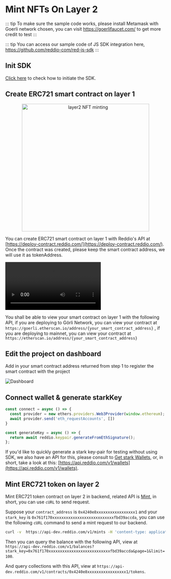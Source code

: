 # Mint NFTs On Layer 2

::: tip
To make sure the sample code works, please install Metamask with Goerli network chosen, you can visit https://goerlifaucet.com/ to get more credit to test
:::

::: tip
You can access our sample code of JS SDK integration here, https://github.com/reddio-com/red-js-sdk
:::

## Init SDK

[Click here](/guide/jssdk-reference/initiate-sdk) to check how to initiate the SDK.

## Create ERC721 smart contract on layer 1

<p align="center">
  <img src="/layer2-nft-jsminting.png" alt="layer2 NFT minting" width="400"/>
</p>


You can create ERC721 smart contract on layer 1 with Reddio's API at [https://deploy-contract.reddio.com/](https://deploy-contract.reddio.com/). Once the contract was created, please keep the smart contract address, we will use it as tokenAddress.

 <video controls>
  <source src="/deploy-erc721m.mp4" type="video/mp4">
  Your browser does not support the video tag.
</video> 

You shall be able to view your smart contract on layer 1 with the following API, if you are deploying to Görli Network, you can view your contract at `https://goerli.etherscan.io/address/{your_smart_contract_address}` , if you are deploying to mainnet, you can view your contract at `https://etherscan.io/address/{your_smart_contract_address}`

## Edit the project on dashboard

Add in your smart contract address returned from step 1 to register the smart contract with the project

![Dashboard](/contract-registration.png)

## Connect wallet & generate starkKey

```jsx
const connect = async () => {
  const provider = new ethers.providers.Web3Provider(window.ethereum);
  await provider.send('eth_requestAccounts', [])
}

const generateKey = async () => {
  return await reddio.keypair.generateFromEthSignature();
};
```

If you'd like to quickly generate a stark key-pair for testing without using SDK, we also have an API for this, please consult to [Get stark Wallets](https://docs.reddio.com/guide/api-reference/utils.html#get-stark-wallets), or, in short, take a look at this: [https://api.reddio.com/v1/wallets](https://api.reddio.com/v1/wallets).

## Mint ERC721 token on layer 2 

Mint ERC721 token contract on layer 2 in backend, related API is [Mint](/guide/api-reference/mints), in short, you can use `cURL` to send request.

Suppose your `contract_address` is `0x4240e8xxxxxxxxxxxxxxxxx1` and your `stark_key` is `0x761f170xxxxxxxxxxxxxxxxxxxxxxxxxxxfbd39accda`, you can use the following `cURL` command to send a mint request to our backend.

```sh
curl -v  https://api-dev.reddio.com/v1/mints -H 'content-type: application/json' -d '{ "contract_address":"0x4240e8xxxxxxxxxxxxxxxxx1", "stark_key":"0x761f170xxxxxxxxxxxxxxxxxxxxxxxxxxxfbd39accda", "amount":"10"}' -H 'x-api-key: rk-xxxxxx-4326-4b58-ae69-xxxxxxxx'
```

Then you can query the balance with the following API,
view at `https://api-dev.reddio.com/v1/balances?stark_key=0x761f170xxxxxxxxxxxxxxxxxxxxxxxxxxxfbd39accda&page=1&limit=100`.

And query collections with this API, view at `https://api-dev.reddio.com/v1/contracts/0x4240e8xxxxxxxxxxxxxxxxx1/tokens`.
